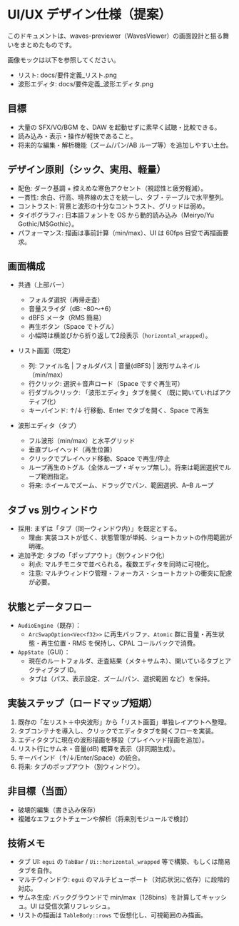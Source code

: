 # UI/UX デザイン仕様（提案）

このドキュメントは、waves-previewer（WavesViewer）の画面設計と振る舞いをまとめたものです。

画像モックは以下を参照してください。
- リスト: docs/要件定義_リスト.png
- 波形エディタ: docs/要件定義_波形エディタ.png

## 目標
- 大量の SFX/VO/BGM を、DAW を起動せずに素早く試聴・比較できる。
- 読み込み・表示・操作が軽快であること。
- 将来的な編集・解析機能（ズーム/パン/AB ループ等）を追加しやすい土台。

## デザイン原則（シック、実用、軽量）

- 配色: ダーク基調 + 控えめな寒色アクセント（視認性と疲労軽減）。
- 一貫性: 余白、行高、境界線の太さを統一し、タブ・テーブルで水平整列。
- コントラスト: 背景と波形の十分なコントラスト、グリッドは弱め。
- タイポグラフィ: 日本語フォントを OS から動的読み込み（Meiryo/Yu Gothic/MSGothic）。
- パフォーマンス: 描画は事前計算（min/max）、UI は 60fps 目安で再描画要求。

## 画面構成

- 共通（上部バー）
  - フォルダ選択（再帰走査）
  - 音量スライダ（dB: -80〜+6）
  - dBFS メータ（RMS 簡易）
  - 再生ボタン（Space でトグル）
  - 小幅時は横並びから折り返して2段表示（`horizontal_wrapped`）。

- リスト画面（既定）
  - 列: ファイル名 | フォルダパス | 音量(dBFS) | 波形サムネイル（min/max）
  - 行クリック: 選択＋音声ロード（Space ですぐ再生可）
  - 行ダブルクリック: 「波形エディタ」タブを開く（既に開いていればアクティブ化）
  - キーバインド: ↑/↓ 行移動、Enter でタブを開く、Space で再生

- 波形エディタ（タブ）
  - フル波形（min/max）と水平グリッド
  - 垂直プレイヘッド（再生位置）
  - クリックでプレイヘッド移動、Space で再生/停止
  - ループ再生のトグル（全体ループ・ギャップ無し）。将来は範囲選択でループ範囲指定。
  - 将来: ホイールでズーム、ドラッグでパン、範囲選択、A–B ループ

## タブ vs 別ウィンドウ

- 採用: まずは「タブ（同一ウィンドウ内）」を既定とする。
  - 理由: 実装コストが低く、状態管理が単純、ショートカットの作用範囲が明確。
- 追加予定: タブの「ポップアウト」（別ウィンドウ化）
  - 利点: マルチモニタで並べられる。複数エディタを同時に可視化。
  - 注意: マルチウィンドウ管理・フォーカス・ショートカットの衝突に配慮が必要。

## 状態とデータフロー

- `AudioEngine`（既存）：
  - `ArcSwapOption<Vec<f32>>` に再生バッファ、`Atomic` 群に音量・再生状態・再生位置・RMS を保持し、CPAL コールバックで消費。
- `AppState`（GUI）：
  - 現在のルートフォルダ、走査結果（メタ＋サムネ）、開いているタブとアクティブタブ ID。
  - タブは（パス、表示設定、ズーム/パン、選択範囲 など）を保持。

## 実装ステップ（ロードマップ短期）

1. 既存の「左リスト＋中央波形」から「リスト画面」単独レイアウトへ整理。
2. タブコンテナを導入し、クリックでエディタタブを開くフローを実装。
3. エディタタブに現在の波形描画を移設（プレイヘッド描画を追加）。
4. リスト行にサムネ・音量(dB) 概算を表示（非同期生成）。
5. キーバインド（↑/↓/Enter/Space）の統合。
6. 将来: タブのポップアウト（別ウィンドウ）。

## 非目標（当面）
- 破壊的編集（書き込み保存）
- 複雑なエフェクトチェーンや解析（将来別モジュールで検討）

## 技術メモ
- タブ UI: `egui` の `TabBar` / `Ui::horizontal_wrapped` 等で構築、もしくは簡易タブを自作。
- マルチウィンドウ: `egui` のマルチビューポート（対応状況に依存）に段階的対応。
- サムネ生成: バックグラウンドで min/max（128bins）を計算してキャッシュ。UI は受信次第リフレッシュ。
- リストの描画は `TableBody::rows` で仮想化し、可視範囲のみ描画。
